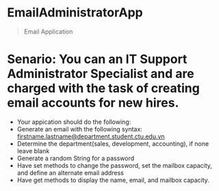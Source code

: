 # EmailAdministratorApp
> Email Application
# **Senario: You can an IT Support Administrator Specialist and are charged with the task of creating email accounts for new hires.**

* Your appication should do the following:
* Generate an email  with the following syntax: firstname.lastname@department.student.ctu.edu.vn
* Determine the department(sales, development, accounting), if none leave blank
* Generate a random String for a password
* Have set methods to change the password, set the mailbox capacity, and define an alternate email address
* Have get methods to display the name, email, and mailbox capacity.
